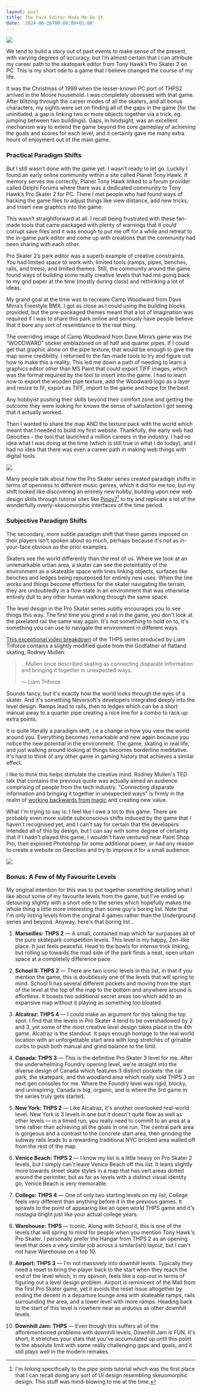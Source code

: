 ```yaml
---
layout: post
title: The Park Editor Made Me Do It
date: '2024-06-26T00:00:00+01:00'
---
```


![](/img/park.png)

We tend to build a story out of past events to make sense of the present, with varying degrees of accuracy, but I’m almost certain that I can attribute my career path to the skatepark editor from Tony Hawk’s Pro Skater 2 on PC. This is my short ode to a game that I believe changed the course of my life.

It was the Christmas of 1999 when the lesser-known PC port of THPS2 arrived in the Moore household. I was completely obsessed with that game. After blitzing through the career modes of all the skaters, and all bonus characters, my sights were set on finding all of the gaps in the game (for the uninitiated, a gap is linking two or more objects together via a trick, eg jumping between two buildings). Gaps, in hindsight, was an excellent mechanism way to extend the game beyond the core gameplay of achieving the goals and scores for each level, and it certainly gave me many extra hours of enjoyment out of the main game.

### Practical Paradigm Shifts

But I still wasn’t done with the game yet. I wasn’t ready to let go. Luckily I found an early online community within a site called Planet Tony Hawk. If memory serves me correctly, Planet Tony Hawk linked to a forum provider called Delphi Forums where there was a dedicated community to Tony Hawk’s Pro Skater 2 for PC. There I met people who had found ways of hacking the game files to adjust things like view distance, add new tricks, and insert new graphics into the game.

This wasn’t straightforward at all. I recall being frustrated with these fan-made tools that came packaged with plenty of warnings that it could corrupt save files and it was enough to put me off for a while and retreat to the in-game park editor and come up with creations that the community had been sharing with each other.

Pro Skater 2’s park editor was a superb example of creative constraints. You had limited space to work with, limited tools (ramps, pipes, benches, rails, and trees), and limited themes. Still, the community around the game found ways of building some really creative levels that had me going back to my grid paper at the time (mostly during class) and rethinking a lot of ideas.

My grand goal at the time was to recreate Camp Woodward from Dave Mirra’s Freestyle BMX. I got as close as I could using the building blocks provided, but the pre-packaged themes meant that a lot of imagination was required if I was to share this park online and seriously have people believe that it bore any sort of resemblance to the real thing.

The overriding image of Camp Woodward from Dave Mirra’s game was the “WOODWARD” sticker emblazoned on all half and quarter pipes. If I could get that graphic alone on the pipe texture, that would be enough to give the map some credibility. I returned to the fan-made tools to try and figure out how to make this a reality. This led me down a path of needing to learn a graphics editor other than MS Paint that could export TIFF images, which was the format required by the tool to insert into the game. I had to learn now to export the wooden pipe texture, add the Woodward logo as a layer and resize to fit, export as TIFF, import to the game and hope for the best.

Any hobbyist pushing their skills beyond their comfort zone and getting the outcome they were looking for knows the sense of satisfaction I got seeing that it actually worked.

Then I wanted to share the map AND the texture pack with the world which meant that I needed to build my first website. Thankfully, the early web had Geocities - the tool that launched a million careers in the industry. I had no idea what I was doing at the time (which is still true in what I do today), and I had no idea that there was even a career path in making web things with digital tools.

![](/img/skater.png)

Many people talk about how the Pro Skater series created paradigm shifts in terms of openness to different music genres, which it did for me too, but my shift looked like discovering an entirely new hobby, building upon new web design skills through tutorial sites like [Pinoy7](https://web.archive.org/web/20010210135632/http://www.pinoy7.com/psptutorials/pipe-joints.htm)[^1] to try and replicate a lot of the wonderfully overly-skeuomorphic interfaces of the time period.

### Subjective Paradigm Shifts

The secondary, more subtle paradigm shift that these games imposed on their players isn't spoken about so much, perhaps because it's not as in-your-face obvious as the prior examples.

Skaters see the world differently than the rest of us. Where we look at an unremarkable urban area, a skater can see the potentiality of the environment as a skateable space with lines linking objects, surfaces like benches and ledges being repurposed for entirely new uses. When the line works and things become effortless for the skater navigating the terrain, they are undoubtedly in a flow state in an environment that was otherwise entirely dull to any other human walking through the same space.

The level design in the Pro Skater series subtly encourages you to see things this way. The first time you grind a rail in the game, you don't look at the pixelated rail the same way again. It's not something to hold on to, it's something you can use to navigate the environment in different ways.

[This exceptional video breakdown](https://youtu.be/CxNWNEYP_HY) of the THPS series produced by Liam Triforce contains a slightly modified quote from the Godfather of flatland skating, Rodney Mullen:

> ...Mullen once described skating as connecting disparate information and bringing it together in unexpected ways.
>
> — Liam Triforce

Sounds fancy, but it's exactly how the world looks through the eyes of a skater. And it's something Neversoft's developers integrated deeply into the level design. Ramps lead to rails, then to ledges which can be a short manual away to a quarter pipe creating a nice line for a combo to rack up extra points.

It is quite literally a paradigm shift, i.e a change in how you view the world around you. Everything becomes remarkable and new again because you notice the new potential in the environment. The game, skating in real life, and just walking around looking at things becomes borderline meditative. It's hard to think of any other game in gaming history that achieves a similar effect.

I like to think this helps stimulate the creative mind. Rodney Mullen's TED talk that contains the previous quote was actually aimed an audience comprising of people from the tech industry. "Connecting disparate information and bringing it together in unexpected ways" is firmly in the realm of [working backwards from magic](/2022/09/19/working-backwards-from-magic.html) and creating new value.

What I'm trying to say is: I feel like I owe a lot to this game. There are probably even more subtle subconscious shifts induced by the game that I haven't recognised yet, and I can't say for certain that the developers intended all of this by design, but I can say with some degree of certainty that if I hadn't played this game, I wouldn't have ventured near Paint Shop Pro, then explored Photoshop for some additional power, or had any reason to create a website on Geocities and try to improve it for a small audience.

![](/img/ramp.png)

### Bonus: A Few of My Favourite Levels

My original intention for this was to put together something detailing what I like about some of my favourite levels from the game, but I've ended up detouring slightly with a short ode to the series which hopefully makes the whole thing a little more interesting than some guy's boring list. Note that I'm only listing levels from the original 4 games rather than the Underground series and beyond. Anyway, here's that boring list...

1. **Marseilles: THPS 2** —
A small, contained map which far surpasses all of the pure skatepark competition levels. This level is my happy, Zen-like place. It just feels peaceful. Head to the bowls for intense trick linking, but rolling up towards the road side of the park finds a neat, open urban space at a completely difference pace.

2. **School II: THPS 2** —
There are two iconic levels in this list, in that if you mention the game, this is doubtlessly one of the levels that will spring to mind. School II has several different pockets and moving from the start of the level at the top of the map to the bottom and anywhere around is effortless. It boasts two additional secret areas too which add to an expansive map without it playing as something too bloated.

3. **Alcatraz: THPS 4** —
I could make an argument for this taking the top spot. I find that the levels in Pro Skater 4 tend to be overshadowed by 2 and 3, yet some of the most creative level design takes place in the 4th game. Alcatraz is the standout. It pays enough homage to the real world location with an unforgettable start area with long stretches of grinable curbs to push both manual and grind balance to the limit.

4. **Canada: THPS 3** —
This is the definitive Pro Skater 3 level for me. After the underwhelming Foundry opening level, we're straight into the diverse design of Canada which features 3 distinct pockets: the car park, the skatepark, and the woodland area which really sold THPS 3 on next gen consoles for me. Where the Foundry level was rigid, blocky, and uninspiring, Canada is big, organic, and is where the 3rd game in the series truly gets started.

5. **New York: THPS 2** —
Like Alcatraz, it's another overlooked real-world level. New York is 3 levels in one but it doesn't quite flow as well as other levels — in a timed run, you really need to commit to an area at a time rather than achieving all the goals in one run. The central park area is gorgeous and a contrast to the concrete start area, then grinding the subway rails leads to a rewarding traditional NYC bricked area walled off from the rest of the map.

6. **Venice Beach: THPS 2** —
I know my list is a little heavy on Pro Skater 2 levels, but I simply can't leave Venice Beach off this list. It leans slightly more towards street skate styles in a map that has vert areas dotted around the perimiter, but as far as levels with a distinct visual identity go, Venice Beach is very memorable.

7. **College: THPS 4** —
One of only two starting levels on my list, College feels very different than anything before it in the previous games. It sprawls to the point of appearing like an open world THPS game and it's nostagia bright just like your actual college years.

8. **Warehouse: THPS** —
Iconic. Along with School II, this is one of the levels that will spring to mind for people when you mention Tony Hawk's Pro Skater. I personally prefer the Hangar from THPS 2 as an opening level that does a very similar job across a similar(ish) layout, but I can't not have Warehouse on a top 10.

9. **Airport: THPS 3** —
I'm not massively into downhill levels. Typically they need a reset to bring the player back to the start when they reach the end of the level which, in my opinion, feels like a cop-out in terms of figuring out a level design problem. Airport is reminicent of the Mall from the first Pro Skater game, yet it avoids the reset issue altogether by ending the decent in a departure lounge area with skateable ramps, rails surrounding the area, and a lower level with more ramps. Heading back to the start of this level is nowhere near as arduous as other downhill levels.

10. **Downhill Jam: THPS** —
Even though this suffers all of the afforementioned problems with downhill levels, Downhill Jam is FUN. It's short, it stretches your stats that you've accumulated up until this point to the absolute limit with some really challenging gaps and goals, and it still plays well in the modern remakes.

[^1]: I'm linking specifically to the pipe joints tutorial which was the first place that I can recall doing any sort of UI design resembling skeuomorphic design. This stuff was mind-blowing to me at the time.
